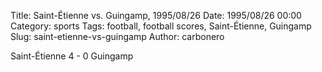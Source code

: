 Title: Saint-Étienne vs. Guingamp, 1995/08/26
Date: 1995/08/26 00:00
Category: sports
Tags: football, football scores, Saint-Étienne, Guingamp
Slug: saint-etienne-vs-guingamp
Author: carbonero


Saint-Étienne 4 - 0 Guingamp

